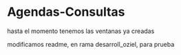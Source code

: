 # Agendas-Consultas

hasta el momento tenemos las ventanas ya creadas

modificamos readme, en rama desarroll_oziel, para prueba
